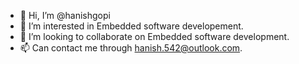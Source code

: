- 👋 Hi, I’m @hanishgopi
- 👀 I’m interested in Embedded software developement.
- 💞️ I’m looking to collaborate on Embedded software development.
- 📫 Can contact me through hanish.542@outlook.com.

